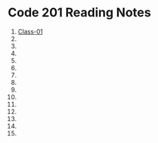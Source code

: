 # Code 201 Reading Notes
1. [Class-01](https://emranaloul.github.io/reading-notes/class-01)
2. 
1.
1.
1.
1.
1.
1.
1.
1.
1.
1.
1.
1.
1.
